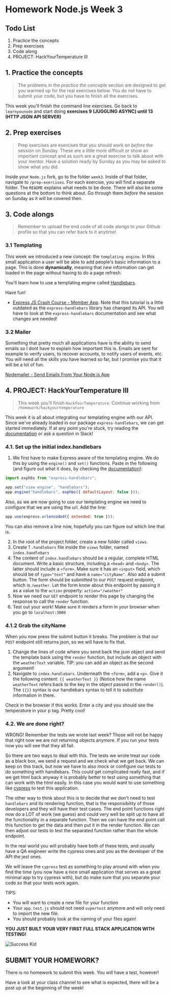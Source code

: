 # Homework Node.js Week 3

## Todo List

1. Practice the concepts
2. Prep exercises
3. Code along
4. PROJECT: HackYourTemperature III

## **1. Practice the concepts**

> The problems in the _practice the concepts_ section are designed to get you warmed up for the real exercises below. You do not have to submit your code, but you have to finish all the exercises.

This week you'll finish the command line exercises. Go back to `learnyounode` and start doing **exercises 9 (JUGGLING ASYNC) until 13 (HTTP JSON API SERVER)**

## **2. Prep exercises**

> Prep exercises are exercises that you should work on _before_ the session on Sunday. These are a little more difficult or show an important concept and as such are a great exercise to talk about with your mentor. Have a solution ready by Sunday as you may be asked to show what you did.

Inside your `Node.js` fork, go to the folder `week3`. Inside of that folder, navigate to `/prep-exercises`. For each exercise, you will find a separate folder. The `README` explains what needs to be done. There will also be some questions at the bottom to think about. Go through them _before_ the session on Sunday as it will be covered then.

## **3. Code alongs**

> Remember to upload the end code of all code alongs to your Github profile so that you can refer back to it anytime!

### 3.1 Templating

This week we introduced a new concept: the `templating engine`. In this small application a user will be able to add people's basic information to a page. This is done **dynamically**, meaning that new information can get loaded in the page without having to do a page refresh.

You'll learn how to use a templating engine called [Handlebars](https://handlebarsjs.com/).

Have fun!

- [Express JS Crash Course - Member App](https://www.youtube.com/watch?v=L72fhGm1tfE). Note that this tutorial is a little outdated as the `express-handlebars` library has changed its API. You will have to look at the `express-handlebars` documentation and see what changes are needed!

### 3.2 Mailer

Something that pretty much all applications have is the ability to send emails so I dont have to explain how important this is. Emails are sent for example to verify users, to recover accounts, to notify users of events, etc. You will need all the skills you have learned so far, but I promise you that it will be a lot of fun.

[Nodemailer - Send Emails From Your Node.js App](https://www.youtube.com/watch?v=nF9g1825mwk&t=469s)

## **4. PROJECT: HackYourTemperature III**

> This week you'll finish `HackYourTemperature`. Continue working from `/homework/hackyourtemperature`

This week it is all about integrating our templating engine with our API. Since we've already loaded in our package `express-handlebars`, we can get started immediately. If at any point you're stuck, try reading the [documentation](https://github.com/ericf/express-handlebars) or ask a question in Slack!

### 4.1. Set up the initial index.handlebars

1. We first have to make Express aware of the templating engine. We do this by using the `engine()` and `set()` functions. Paste in the following (and figure out what it does, by checking the [documentation](https://github.com/express-handlebars/express-handlebars)):

```js
import exphbs from "express-handlebars";

app.set("view engine", "handlebars");
app.engine("handlebars", exphbs({ defaultLayout: false }));
```

Also, as we are now going to use our templating engine we need to configure that we are using the url. Add the line:

```js
app.use(express.urlencoded({ extended: true }));
```

You can also remove a line now, hopefully you can figure out which line that is.

2. In the root of the project folder, create a new folder called `views`.
3. Create 1 `.handlebars` file inside the `views` folder, named `index.handlebars`
4. The content of `index.handlebars` should be a regular, complete HTML document. Write a basic structure, including a `<head>` and `<body>`. The latter should include a `<form>`. Make sure it has an `<input>` field, which should be of `type="text"` and have a `name="cityName"`. Also add a submit button. The form should be submitted to our `POST` request endpoint, which is `/weather`. Let the form know about this endpoint by passing it as a value to the `action` property: `action="/weather"`
5. Now we need our `GET` endpoint to render this page by changing the response to call the `render` function.
6. Test out your work! Make sure it renders a form in your browser when you go to `localhost:3000`

### 4.1.2 Grab the cityName

When you now press the submit button it breaks. The problem is that our `POST` endpoint still returns json, so we will have to fix that.

1. Change the lines of code where you send back the json object and send the template back using the `render` function, but include an object with the `weatherText` variable. TIP: you can add an object as the second argument!
2. Navigate to `index.handlebars`. Underneath the `<form>`, add a `<p>`. Give it the following content: `{{ weatherText }}` (Notice how the name `weatherText` refers back to the key in the object passed in the `render()`). The `{{}}` syntax is our handlebars syntax to tell it to substitute information in there.

Check in the browser if this works. Enter a city and you should see the temperature in your p tag. Pretty cool!

### 4.2. We are done right?

WRONG! Remember the tests we wrote last week? Those will not be happy that right now we are not returning objects anymore. If you run your tests now you will see that they all fail.

So there are two ways to deal with this. The tests we wrote treat our code as a black box, we send a request and we check what we get back. We can keep on this track, but now we have to also mock or configure our tests to do something with handlebars. This could get complicated really fast, and if we get html back anyway it is probably better to test using something that can work with the html easily. In this case you would want to use something like [cypress](https://www.cypress.io/) to test this application.

The other way to think about this is to decide that we don't need to test `handlebars` and its rendering function, that is the responsibility of those developers and they will have their test cases. The end point functions right now do a LOT of work (we guess) and could very well be split up to have all the functionality in a separate function. Then we can have the end point call this function to get the data and then put it in the render function. We can then adjust our tests to test the separated function rather than the whole endpoint.

In the real world you will probably have both of these tests, and usually have a QA engineer write the cypress ones and you as the developer of the API the jest ones.

We will leave the `cypress` test as something to play around with when you find the time (you now have a nice small application that serves as a great minimal app to try cypress with), but do make sure that you separate your code so that your tests work again.

TIPS:

- You will want to create a new file for your function
- Your `app.test.js` should not need `supertest` anymore and will only need to import the new file.
- You should probably look at the naming of your files again!

**YOU JUST BUILT YOUR VERY FIRST FULL STACK APPLICATION WITH TESTING!**

![Success Kid](https://i.pinimg.com/474x/ef/c9/9b/efc99bd36587b1f8acc8a51cd2f9f861--kidney-surgery-kid-memes.jpg)

## **SUBMIT YOUR HOMEWORK?**

There is no homework to submit this week. You _will_ have a test, however!

Have a look at your class channel to see what is expected, there will be a post up at the beginning of the week!
